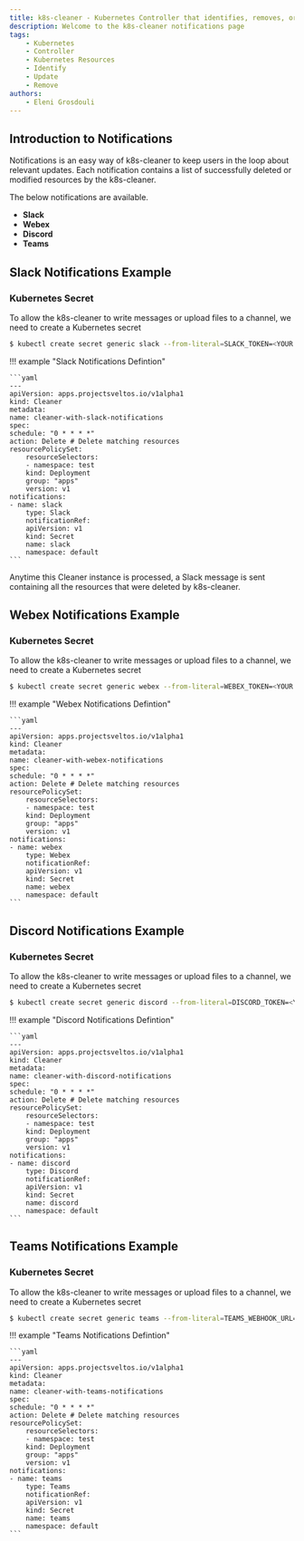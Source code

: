 ```yaml
---
title: k8s-cleaner - Kubernetes Controller that identifies, removes, or updates stale/orphaned or unhealthy resources
description: Welcome to the k8s-cleaner notifications page
tags:
    - Kubernetes
    - Controller
    - Kubernetes Resources
    - Identify
    - Update
    - Remove
authors:
    - Eleni Grosdouli
---
```


## Introduction to Notifications

Notifications is an easy way of k8s-cleaner to keep users in the loop about relevant updates. Each notification contains a list of successfully deleted or modified resources by the k8s-cleaner.

The below notifications are available.
- **Slack**
- **Webex**
- **Discord**
- **Teams**

## Slack Notifications Example

### Kubernetes Secret

To allow the k8s-cleaner to write messages or upload files to a channel, we need to create a Kubernetes secret

```bash
$ kubectl create secret generic slack --from-literal=SLACK_TOKEN=<YOUR TOKEN> --from-literal=SLACK_CHANNEL_ID=<YOUR CHANNEL ID>
```


!!! example "Slack Notifications Defintion"

    ```yaml
    ---
    apiVersion: apps.projectsveltos.io/v1alpha1
    kind: Cleaner
    metadata:
    name: cleaner-with-slack-notifications
    spec:
    schedule: "0 * * * *"
    action: Delete # Delete matching resources
    resourcePolicySet:
        resourceSelectors:
        - namespace: test
        kind: Deployment
        group: "apps"
        version: v1
    notifications:
    - name: slack
        type: Slack
        notificationRef:
        apiVersion: v1
        kind: Secret
        name: slack
        namespace: default
    ```

Anytime this Cleaner instance is processed, a Slack message is sent containing all the resources that were deleted by k8s-cleaner.

## Webex Notifications Example

### Kubernetes Secret

To allow the k8s-cleaner to write messages or upload files to a channel, we need to create a Kubernetes secret

```bash
$ kubectl create secret generic webex --from-literal=WEBEX_TOKEN=<YOUR TOKEN> --from-literal=WEBEX_ROOM_ID=<YOUR WEBEX CHANNEL ID>
```


!!! example "Webex Notifications Defintion"

    ```yaml
    ---
    apiVersion: apps.projectsveltos.io/v1alpha1
    kind: Cleaner
    metadata:
    name: cleaner-with-webex-notifications
    spec:
    schedule: "0 * * * *"
    action: Delete # Delete matching resources
    resourcePolicySet:
        resourceSelectors:
        - namespace: test
        kind: Deployment
        group: "apps"
        version: v1
    notifications:
    - name: webex
        type: Webex
        notificationRef:
        apiVersion: v1
        kind: Secret
        name: webex
        namespace: default
    ```

## Discord Notifications Example

### Kubernetes Secret

To allow the k8s-cleaner to write messages or upload files to a channel, we need to create a Kubernetes secret

```bash
$ kubectl create secret generic discord --from-literal=DISCORD_TOKEN=<YOUR TOKEN> --from-literal=DISCORD_CHANNEL_ID=<YOUR DISCORD CHANNEL ID>
```


!!! example "Discord Notifications Defintion"

    ```yaml
    ---
    apiVersion: apps.projectsveltos.io/v1alpha1
    kind: Cleaner
    metadata:
    name: cleaner-with-discord-notifications
    spec:
    schedule: "0 * * * *"
    action: Delete # Delete matching resources
    resourcePolicySet:
        resourceSelectors:
        - namespace: test
        kind: Deployment
        group: "apps"
        version: v1
    notifications:
    - name: discord
        type: Discord
        notificationRef:
        apiVersion: v1
        kind: Secret
        name: discord
        namespace: default
    ```

## Teams Notifications Example

### Kubernetes Secret

To allow the k8s-cleaner to write messages or upload files to a channel, we need to create a Kubernetes secret

```bash
$ kubectl create secret generic teams --from-literal=TEAMS_WEBHOOK_URL="<your URL>"
```


!!! example "Teams Notifications Defintion"

    ```yaml
    ---
    apiVersion: apps.projectsveltos.io/v1alpha1
    kind: Cleaner
    metadata:
    name: cleaner-with-teams-notifications
    spec:
    schedule: "0 * * * *"
    action: Delete # Delete matching resources
    resourcePolicySet:
        resourceSelectors:
        - namespace: test
        kind: Deployment
        group: "apps"
        version: v1
    notifications:
    - name: teams
        type: Teams
        notificationRef:
        apiVersion: v1
        kind: Secret
        name: teams
        namespace: default
    ```
